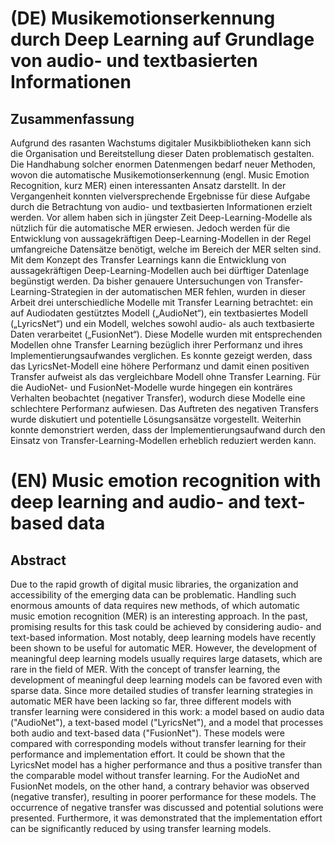 # (DE) Musikemotionserkennung durch Deep Learning auf Grundlage von audio- und textbasierten Informationen
## Zusammenfassung
Aufgrund des rasanten Wachstums digitaler Musikbibliotheken kann sich die Organisation und Bereitstellung dieser Daten problematisch gestalten. Die Handhabung solcher enormen Datenmengen bedarf neuer Methoden, wovon die automatische Musikemotionserkennung (engl. Music Emotion Recognition, kurz MER) einen interessanten Ansatz darstellt. In der Vergangenheit konnten vielversprechende Ergebnisse für diese Aufgabe durch die Betrachtung von audio- und textbasierten Informationen erzielt werden. Vor allem haben sich in jüngster Zeit Deep-Learning-Modelle als nützlich für die automatische MER erwiesen. Jedoch werden für die Entwicklung von aussagekräftigen Deep-Learning-Modellen in der Regel umfangreiche Datensätze benötigt, welche im Bereich der MER selten sind. Mit dem Konzept des Transfer Learnings kann die Entwicklung von aussagekräftigen Deep-Learning-Modellen auch bei dürftiger Datenlage begünstigt werden. Da bisher genauere Untersuchungen von Transfer- Learning-Strategien in der automatischen MER fehlen, wurden in dieser Arbeit drei unterschiedliche Modelle mit Transfer Learning betrachtet: ein auf Audiodaten gestütztes Modell („AudioNet“), ein textbasiertes Modell („LyricsNet“) und ein Modell, welches sowohl audio- als auch textbasierte Daten verarbeitet („FusionNet“). Diese Modelle wurden mit entsprechenden Modellen ohne Transfer Learning bezüglich ihrer Performanz und ihres Implementierungsaufwandes verglichen.
Es konnte gezeigt werden, dass das LyricsNet-Modell eine höhere Performanz und damit einen positiven Transfer aufweist als das vergleichbare Modell ohne Transfer Learning. Für die AudioNet- und FusionNet-Modelle wurde hingegen ein konträres Verhalten beobachtet (negativer Transfer), wodurch diese Modelle eine schlechtere Performanz aufwiesen. Das Auftreten des negativen Transfers wurde diskutiert und potentielle Lösungsansätze vorgestellt. Weiterhin konnte demonstriert werden, dass der Implementierungsaufwand durch den Einsatz von Transfer-Learning-Modellen erheblich reduziert werden kann.

# (EN) Music emotion recognition with deep learning and audio- and text-based data
## Abstract
Due to the rapid growth of digital music libraries, the organization and accessibility of the emerging data can be problematic. Handling such enormous amounts of data requires new methods, of which automatic music emotion recognition (MER) is an interesting approach. In the past, promising results for this task could be achieved by considering audio- and text-based information. Most notably, deep learning models have recently been shown to be useful for automatic MER. However, the development of meaningful deep learning models usually requires large datasets, which are rare in the field of MER. With the concept of transfer learning, the development of meaningful deep learning models can be favored even with sparse data. Since more detailed studies of transfer learning strategies in automatic MER have been lacking so far, three different models with transfer learning were considered in this work: a model based on audio data ("AudioNet"), a text-based model ("LyricsNet"), and a model that processes both audio and text-based data ("FusionNet"). These models were compared with corresponding models without transfer learning for their performance and implementation effort. It could be shown that the LyricsNet model has a higher performance and thus a positive transfer than the comparable model without transfer learning. For the AudioNet and FusionNet models, on the other hand, a contrary behavior was observed (negative transfer), resulting in poorer performance for these models. The occurrence of negative transfer was discussed and potential solutions were presented. Furthermore, it was demonstrated that the implementation effort can be significantly reduced by using transfer learning models.

